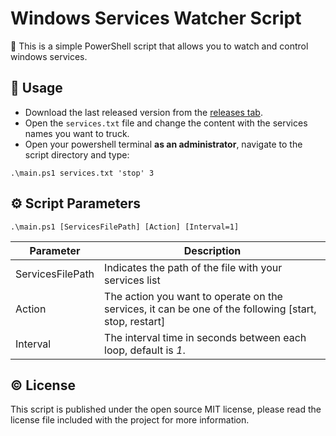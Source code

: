 # Windows Services Watcher Script

🚦 This is a simple PowerShell script that allows you to watch and control windows services.

## 🚀 Usage

* Download the last released version from the [releases tab](https://github.com/AmraniCh/windows-services-watcher/releases).
* Open the `services.txt` file and change the content with the services names you want to truck.
* Open your powershell terminal **as an administrator**, navigate to the script directory and type:

```console
.\main.ps1 services.txt 'stop' 3
```

## ⚙️ Script Parameters

```console
.\main.ps1 [ServicesFilePath] [Action] [Interval=1]
```

| Parameter        | Description |
| ---------------- | ----------- |
| ServicesFilePath | Indicates the path of the file with your services list |
| Action           | The action you want to operate on the services, it can be one of the following [start, stop, restart] |
| Interval         | The interval time in seconds between each loop, default is *1*. |

## ©️ License

This script is published under the open source MIT license, please read the license file included with the project for more information.